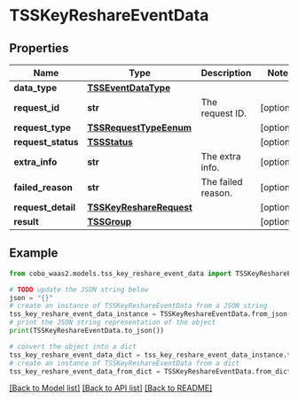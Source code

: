 # TSSKeyReshareEventData


## Properties

Name | Type | Description | Notes
------------ | ------------- | ------------- | -------------
**data_type** | [**TSSEventDataType**](TSSEventDataType.md) |  | 
**request_id** | **str** | The request ID. | [optional] 
**request_type** | [**TSSRequestTypeEenum**](TSSRequestTypeEenum.md) |  | [optional] 
**request_status** | [**TSSStatus**](TSSStatus.md) |  | [optional] 
**extra_info** | **str** | The extra info. | [optional] 
**failed_reason** | **str** | The failed reason. | [optional] 
**request_detail** | [**TSSKeyReshareRequest**](TSSKeyReshareRequest.md) |  | [optional] 
**result** | [**TSSGroup**](TSSGroup.md) |  | [optional] 

## Example

```python
from cobo_waas2.models.tss_key_reshare_event_data import TSSKeyReshareEventData

# TODO update the JSON string below
json = "{}"
# create an instance of TSSKeyReshareEventData from a JSON string
tss_key_reshare_event_data_instance = TSSKeyReshareEventData.from_json(json)
# print the JSON string representation of the object
print(TSSKeyReshareEventData.to_json())

# convert the object into a dict
tss_key_reshare_event_data_dict = tss_key_reshare_event_data_instance.to_dict()
# create an instance of TSSKeyReshareEventData from a dict
tss_key_reshare_event_data_from_dict = TSSKeyReshareEventData.from_dict(tss_key_reshare_event_data_dict)
```
[[Back to Model list]](../README.md#documentation-for-models) [[Back to API list]](../README.md#documentation-for-api-endpoints) [[Back to README]](../README.md)


